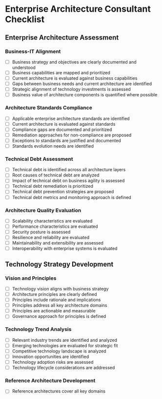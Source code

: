 # Enterprise Architecture Consultant Checklist

## Enterprise Architecture Assessment

### Business-IT Alignment
- [ ] Business strategy and objectives are clearly documented and understood
- [ ] Business capabilities are mapped and prioritized
- [ ] Current architecture is evaluated against business capabilities
- [ ] Gaps between business needs and current architecture are identified
- [ ] Strategic alignment of technology investments is assessed
- [ ] Business value of architecture components is quantified where possible

### Architecture Standards Compliance
- [ ] Applicable enterprise architecture standards are identified
- [ ] Current architecture is evaluated against standards
- [ ] Compliance gaps are documented and prioritized
- [ ] Remediation approaches for non-compliance are proposed
- [ ] Exceptions to standards are justified and documented
- [ ] Standards evolution needs are identified

### Technical Debt Assessment
- [ ] Technical debt is identified across all architecture layers
- [ ] Root causes of technical debt are analyzed
- [ ] Impact of technical debt on business agility is assessed
- [ ] Technical debt remediation is prioritized
- [ ] Technical debt prevention strategies are proposed
- [ ] Technical debt metrics and monitoring approach is defined

### Architecture Quality Evaluation
- [ ] Scalability characteristics are evaluated
- [ ] Performance characteristics are evaluated
- [ ] Security posture is assessed
- [ ] Resilience and reliability are evaluated
- [ ] Maintainability and extensibility are assessed
- [ ] Interoperability with enterprise systems is evaluated

## Technology Strategy Development

### Vision and Principles
- [ ] Technology vision aligns with business strategy
- [ ] Architecture principles are clearly defined
- [ ] Principles include rationale and implications
- [ ] Principles address all key architecture domains
- [ ] Principles are actionable and measurable
- [ ] Governance approach for principles is defined

### Technology Trend Analysis
- [ ] Relevant industry trends are identified and analyzed
- [ ] Emerging technologies are evaluated for strategic fit
- [ ] Competitive technology landscape is analyzed
- [ ] Innovation opportunities are identified
- [ ] Technology adoption risks are assessed
- [ ] Technology lifecycle considerations are addressed

### Reference Architecture Development
- [ ] Reference architectures cover all key domains
